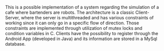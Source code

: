 This is a possible implementation of a system regarding the simulation of a cafe where bartenders are robots.
The architecture is a classic Client-Server, where the server is multithreaded and has various constraints of working since it can only go in a specific flow of direction. Those constraints are implemented through utilization
of mutex locks and condition variables in C. 
Clients have the possibility to register through the Android App (developed in Java) and its information are stored in a MySql database.
